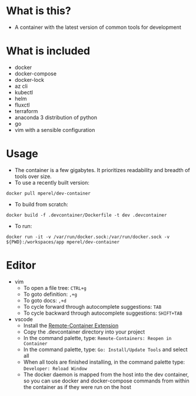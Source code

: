 # What is this?
* A container with the latest version of common tools for development

# What is included
* docker
* docker-compose
* docker-lock
* az cli
* kubectl
* helm
* fluxctl
* terraform
* anaconda 3 distribution of python
* go
* vim with a sensible configuration

# Usage
* The container is a few gigabytes. It prioritizes readability and breadth of tools over size.
* To use a recently built version:

```
docker pull mperel/dev-container
```

* To build from scratch:

```
docker build -f .devcontainer/Dockerfile -t dev .devcontainer
```

* To run:
```
docker run -it -v /var/run/docker.sock:/var/run/docker.sock -v ${PWD}:/workspaces/app mperel/dev-container
```

# Editor
* vim
    * To open a file tree: `CTRL+g`
    * To goto definition: `,+g`
    * To goto docs: `,+d`
    * To cycle forward through autocomplete suggestions: `TAB`
    * To cycle backward through autocomplete suggestions: `SHIFT+TAB`
* vscode
    * Install the [Remote-Container Extension](https://marketplace.visualstudio.com/items?itemName=ms-vscode-remote.remote-containers)
    * Copy the .devcontainer directory into your project
    * In the command palette, type: `Remote-Containers: Reopen in Container`
    * In the command palette, type: `Go: Install/Update Tools` and select all
    * When all tools are finished installing, in the command palette
    type: `Developer: Reload Window`
    * The docker daemon is mapped from the host into the dev container,
    so you can use docker and docker-compose commands from within
    the container as if they were run on the host